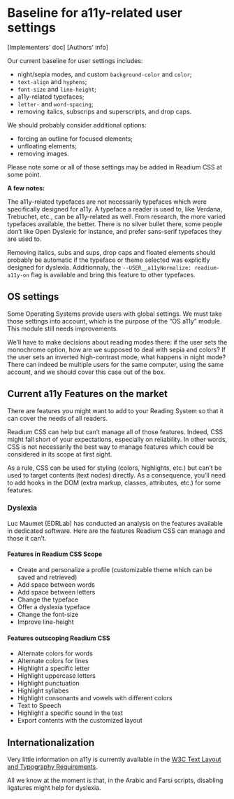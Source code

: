 # Baseline for a11y-related user settings

[Implementers’ doc] [Authors’ info]

Our current baseline for user settings includes:

- night/sepia modes, and custom `background-color` and `color`;
- `text-align` and `hyphens`;
- `font-size` and `line-height`;
- a11y-related typefaces;
- `letter-` and `word-spacing`;
- removing italics, subscrips and superscripts, and drop caps.

We should probably consider additional options:

- forcing an outline for focused elements;
- unfloating elements;
- removing images.

Please note some or all of those settings may be added in Readium CSS at some point.

**A few notes:**

The a11y-related typefaces are not necessarily typefaces which were specifically designed for a11y. A typeface a reader is used to, like Verdana, Trebuchet, etc., can be a11y-related as well. From research, the more varied typefaces available, the better. There is no silver bullet there, some people don’t like Open Dyslexic for instance, and prefer sans-serif typefaces they are used to.

Removing italics, subs and sups, drop caps and floated elements should probably be automatic if the typeface or theme selected was explicitly designed for dyslexia. Additionnaly, the `--USER__a11yNormalize: readium-a11y-on` flag is available and bring this feature to other typefaces.

## OS settings

Some Operating Systems provide users with global settings. We must take those settings into account, which is the purpose of the “OS a11y” module. This module still needs improvements. 

We’ll have to make decisions about reading modes there: if the user sets the monochrome option, how are we supposed to deal with sepia and colors? If the user sets an inverted high-contrast mode, what happens in night mode? There can indeed be multiple users for the same computer, using the same account, and we should cover this  case out of the box.

## Current a11y Features on the market

There are features you might want to add to your Reading System so that it can cover the needs of all readers. 

Readium CSS can help but can’t manage all of those features. Indeed, CSS might fall short of your expectations, especially on reliability. In other words, CSS is not necessarily the best way to manage features which could be considered in its scope at first sight.

As a rule, CSS can be used for styling (colors, highlights, etc.) but can’t be used to target contents (text nodes) directly. As a consequence, you’ll need to add hooks in the DOM (extra markup, classes, attributes, etc.) for some features.

### Dyslexia

Luc Maumet (EDRLab) has conducted an analysis on the features available in dedicated software. Here are the features Readium CSS can manage and those it can’t.

#### Features in Readium CSS Scope

- Create and personalize a profile (customizable theme which can be saved and retrieved)
- Add space between words
- Add space between letters
- Change the typeface
- Offer a dyslexia typeface
- Change the font-size
- Improve line-height

#### Features outscoping Readium CSS

- Alternate colors for words
- Alternate colors for lines
- Highlight a specific letter
- Highlight uppercase letters
- Highlight punctuation
- Highlight syllabes
- Highlight consonants and vowels with different colors
- Text to Speech
- Highlight a specific sound in the text
- Export contents with the customized layout

## Internationalization

Very little information on a11y is currently available in the [W3C Text Layout and Typography Requirements](https://w3c.github.io/typography/).

All we know at the moment is that, in the Arabic and Farsi scripts, disabling ligatures might help for dyslexia.